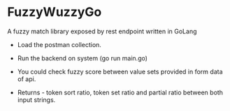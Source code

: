# FuzzyWuzzyGo
A fuzzy match library exposed by rest endpoint written in GoLang

- Load the postman collection.
- Run the backend on system (go run main.go)
- You could check fuzzy score between value sets provided in form data of api.

- Returns - token sort ratio, token set ratio and partial ratio between both input strings. 
